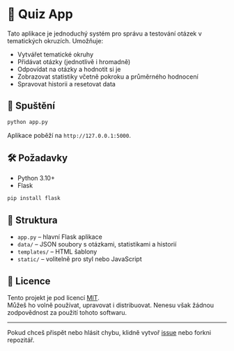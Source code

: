 # 🧠 Quiz App

Tato aplikace je jednoduchý systém pro správu a testování otázek v tematických okruzích. Umožňuje:

- Vytvářet tematické okruhy
- Přidávat otázky (jednotlivě i hromadně)
- Odpovídat na otázky a hodnotit si je
- Zobrazovat statistiky včetně pokroku a průměrného hodnocení
- Spravovat historii a resetovat data

## 🚀 Spuštění

```bash
python app.py
```

Aplikace poběží na `http://127.0.0.1:5000`.

## 🛠️ Požadavky

- Python 3.10+
- Flask

```bash
pip install flask
```

## 📁 Struktura

- `app.py` – hlavní Flask aplikace
- `data/` – JSON soubory s otázkami, statistikami a historií
- `templates/` – HTML šablony
- `static/` – volitelně pro styl nebo JavaScript

## 📄 Licence

Tento projekt je pod licencí [MIT](LICENSE).  
Můžeš ho volně používat, upravovat i distribuovat. Nenesu však žádnou zodpovědnost za použití tohoto softwaru.

---

Pokud chceš přispět nebo hlásit chybu, klidně vytvoř [issue](https://github.com/macHimself/QuizApp/issues) nebo forkni repozitář.
